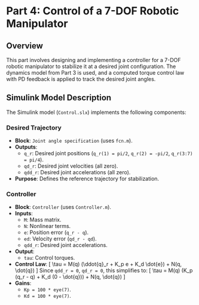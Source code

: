 # Part 4: Control of a 7-DOF Robotic Manipulator

## Overview
This part involves designing and implementing a controller for a 7-DOF robotic manipulator to stabilize it at a desired joint configuration. The dynamics model from Part 3 is used, and a computed torque control law with PD feedback is applied to track the desired joint angles.

## Simulink Model Description
The Simulink model (`Control.slx`) implements the following components:

### Desired Trajectory
- **Block**: `Joint angle specification` (uses `fcn.m`).
- **Outputs**:
  - `q_r`: Desired joint positions (`q_r(1) = pi/2`, `q_r(2) = -pi/2`, `q_r(3:7) = pi/4`).
  - `qd_r`: Desired joint velocities (all zero).
  - `qdd_r`: Desired joint accelerations (all zero).
- **Purpose**: Defines the reference trajectory for stabilization.

### Controller
- **Block**: `Controller` (uses `Controller.m`).
- **Inputs**:
  - `M`: Mass matrix.
  - `N`: Nonlinear terms.
  - `e`: Position error (`q_r - q`).
  - `ed`: Velocity error (`qd_r - qd`).
  - `qdd_r`: Desired joint accelerations.
- **Output**:
  - `tau`: Control torques.
- **Control Law**:
  \[
  \tau = M(q) (\ddot{q}_r + K_p e + K_d \dot{e}) + N(q, \dot{q})
  \]
  Since `qdd_r = 0`, `qd_r = 0`, this simplifies to:
  \[
  \tau = M(q) (K_p (q_r - q) + K_d (0 - \dot{q})) + N(q, \dot{q})
  \]
- **Gains**:
  - `Kp = 100 * eye(7)`.
  - `Kd = 100 * eye(7)`.